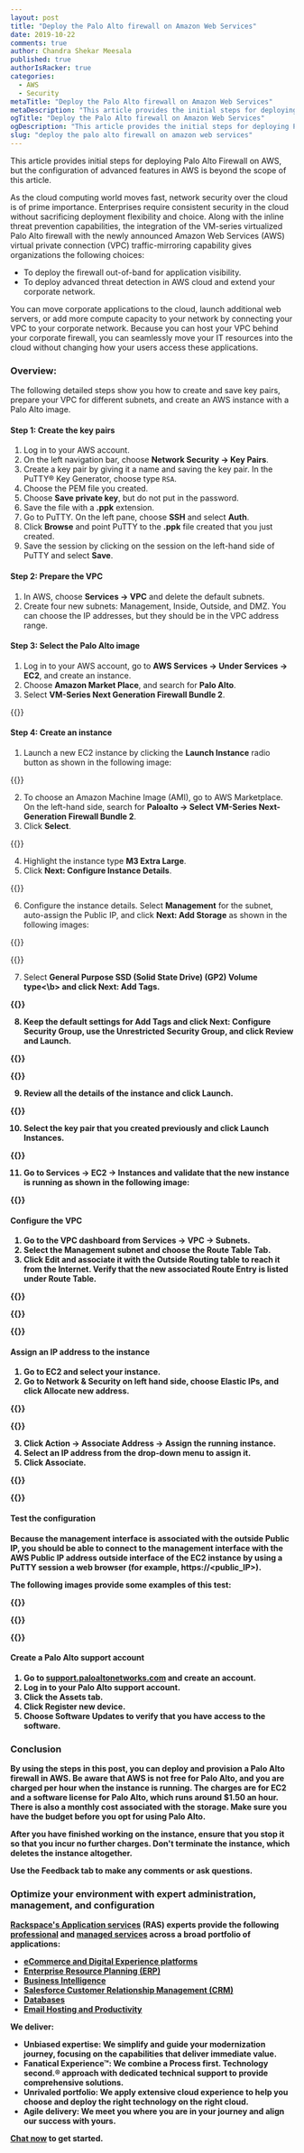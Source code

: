 ```yaml
---
layout: post
title: "Deploy the Palo Alto firewall on Amazon Web Services"
date: 2019-10-22
comments: true
author: Chandra Shekar Meesala
published: true
authorIsRacker: true
categories:
  - AWS
  - Security
metaTitle: "Deploy the Palo Alto firewall on Amazon Web Services"
metaDescription: "This article provides the initial steps for deploying Palo Alto Firewall on AWS, but the configuration of advanced features in AWS is beyond the scope of this article."
ogTitle: "Deploy the Palo Alto firewall on Amazon Web Services"
ogDescription: "This article provides the initial steps for deploying Palo Alto Firewall on AWS, but the configuration of advanced features in AWS is beyond the scope of this article."
slug: "deploy the palo alto firewall on amazon web services" 
---
```


This article provides initial steps for deploying Palo Alto Firewall on AWS, but
the configuration of advanced features in AWS is beyond the scope of this
article.

<!--more-->

As the cloud computing world moves fast, network security over the cloud is of
prime importance. Enterprises require consistent security in the cloud without
sacrificing deployment flexibility and choice. Along with the inline threat
prevention capabilities, the integration of the VM-series virtualized Palo Alto
firewall with the newly announced Amazon Web Services (AWS) virtual private
connection (VPC) traffic-mirroring capability gives organizations the following
choices:

- To deploy the firewall out-of-band for application visibility.
- To deploy advanced threat detection in AWS cloud and extend your corporate
  network.

You can move corporate applications to the cloud, launch additional web servers,
or add more compute capacity to your network by connecting your VPC to your
corporate network. Because you can host your VPC behind your corporate firewall,
you can seamlessly move your IT resources into the cloud without changing how
your users access these applications.

### Overview:

The following detailed steps show you how to create and save key pairs,
prepare your VPC for different subnets, and create an AWS instance with a
Palo Alto image.

#### Step 1: Create the key pairs

1. Log in to your AWS account.
2. On the left navigation bar, choose **Network Security -> Key Pairs**.
3. Create a key pair by giving it a name and saving the key pair. In the
   PuTTY&reg; Key Generator, choose type `RSA`.
4. Choose the PEM file you created.
5. Choose **Save private key**, but do not put in the password.
6. Save the file with a **.ppk** extension.
7. Go to PuTTY. On the left pane, choose **SSH** and select **Auth**.
8. Click **Browse** and point PuTTY to the **.ppk** file created that you just created.
9. Save the session by clicking on the session on the left-hand side of PuTTY
   and select **Save**.

#### Step 2: Prepare the VPC

1. In AWS, choose **Services -> VPC** and delete the default subnets.
2. Create four new subnets: Management, Inside, Outside, and DMZ. You can
   choose the IP addresses, but they should be in the VPC address range.

#### Step 3: Select the Palo Alto image

1. Log in to your AWS account, go to **AWS Services -> Under Services -> EC2**,
   and create an instance.
2. Choose **Amazon Market Place**, and search for **Palo Alto**.
3. Select **VM-Series Next Generation Firewall Bundle 2**.

{{<image src="Picture1.png" title="" alt="">}}

#### Step 4: Create an instance

1. Launch a new EC2 instance by clicking the **Launch Instance** radio button
   as shown in the following image:

{{<image src="Picture2.png" title="" alt="">}}

<ol start=2>
    <li>To choose an Amazon Machine Image (AMI), go to AWS Marketplace. On the
    left-hand side, search for <b>Paloalto -> Select VM-Series Next-Generation
    Firewall Bundle 2</b>.</li>
    <li>Click <b>Select</b>.</li>
</ol>
{{<image src="Picture3.png" title="" alt="">}}

<ol start=4>
    <li>Highlight the instance type <b>M3 Extra Large</b>.</li>
    <li>Click <b>Next: Configure Instance Details</b>.</li>
</ol>

{{<image src="Picture4.png" title="" alt="">}}

<ol start=6>
    <li>Configure the instance details. Select <b>Management</b> for the subnet,
    auto-assign the Public IP, and click <b>Next: Add Storage</b> as shown in
    the following images:</li>
</ol>

{{<image src="Picture5.png" title="" alt="">}}

{{<image src="Picture6.png" title="" alt="">}}

<ol start=7>
    <li>Select <b>General Purpose SSD (Solid State Drive) (GP2) Volume type<\b>
    and click <b>Next: Add Tags</b>.</li>
</ol>

{{<image src="Picture7.png" title="" alt="">}}

<ol start=8>
    <li>Keep the default settings for <b>Add Tags</b> and click
    <b>Next: Configure Security Group</b>, use the <b>Unrestricted Security Group</b>,
    and click <b>Review and Launch</b>.</li>
</ol>

{{<image src="Picture8.png" title="" alt="">}}

{{<image src="Picture9.png" title="" alt="">}}

<ol start=9>
    <li>Review all the details of the instance and click <b>Launch</b>.</li>
</ol>

{{<image src="Picture10.png" title="" alt="">}}

<ol start=10>
    <li>Select the key pair that you created previously and click <b>Launch Instances</b>.</li>
</ol>

{{<image src="Picture11.png" title="" alt="">}}

<ol start=11>
    <li>Go to <b>Services -> EC2 -> Instances</b> and validate that the new
    instance is running as shown in the following image:</li>
</ol>

{{<image src="Picture12.png" title="" alt="">}}

#### Configure the VPC

1. Go to the VPC dashboard from **Services ->  VPC -> Subnets**.
2. Select the **Management** subnet and choose the **Route Table** Tab.
3. Click **Edit** and associate it with the **Outside Routing table** to reach
   it from the Internet. Verify that the new associated Route Entry is listed
   under **Route Table**.

{{<image src="Picture13.png" title="" alt="">}}

{{<image src="Picture14.png" title="" alt="">}}

{{<image src="Picture15.png" title="" alt="">}}

#### Assign an IP address to the instance

1. Go to EC2 and select your instance.
2. Go to **Network & Security** on left hand side, choose **Elastic IPs**, and
   click **Allocate new address**.

{{<image src="Picture16.png" title="" alt="">}}

{{<image src="Picture17.png" title="" alt="">}}

<ol start=3>
    <li>Click <b>Action -> Associate Address -> Assign the running instance</b>.</li>
    <li>Select an IP address from the drop-down menu to assign it.</li>
    <li>Click <b>Associate</b>.</li>
</ol>

{{<image src="Picture18.png" title="" alt="">}}

{{<image src="Picture19.png" title="" alt="">}}

#### Test the configuration

Because the management interface is associated with the outside Public IP, you
should be able to connect to the management interface with the AWS Public IP
address outside interface of the EC2 instance by using a PuTTY session a web
browser (for example, https://<public_IP>).

The following images provide some examples of this test:

{{<image src="Picture20.png" title="" alt="">}}

{{<image src="Picture21.png" title="" alt="">}}

{{<image src="Picture22.png" title="" alt="">}}

#### Create a Palo Alto support account

1. Go to [support.paloaltonetworks.com](support.paloaltonetworks.com) and
   create an account.
2. Log in to your Palo Alto support account.
3. Click the **Assets** tab.
4. Click **Register new device**.
5. Choose **Software Updates** to verify that you have access to the software.

### Conclusion

By using the steps in this post, you can deploy and provision a Palo Alto firewall
in AWS. Be aware that AWS is not free for Palo Alto, and you are charged per
hour when the instance is running. The charges are for EC2 and a software license
for Palo Alto, which runs around $1.50 an hour. There is also a monthly cost
associated with the storage. Make sure you have the budget before you opt for
using Palo Alto.

After you have finished working on the instance, ensure that you stop it so that
you incur no further charges. Don't terminate the instance, which deletes the
instance altogether.

Use the Feedback tab to make any comments or ask questions.

### Optimize your environment with expert administration, management, and configuration

[Rackspace's Application services](https://www.rackspace.com/application-management/managed-services)
**(RAS)** experts provide the following [professional](https://www.rackspace.com/application-management/professional-services)
and
[managed services](https://www.rackspace.com/application-management/managed-services) across
a broad portfolio of applications:

- [eCommerce and Digital Experience platforms](https://www.rackspace.com/ecommerce-digital-experience)
- [Enterprise Resource Planning (ERP)](https://www.rackspace.com/erp)
- [Business Intelligence](https://www.rackspace.com/business-intelligence)
- [Salesforce Customer Relationship Management (CRM)](https://www.rackspace.com/salesforce-managed-services)
- [Databases](https://www.rackspace.com/dba-services)
- [Email Hosting and Productivity](https://www.rackspace.com/email-hosting)

We deliver:

- **Unbiased expertise**: We simplify and guide your modernization journey,
focusing on the capabilities that deliver immediate value.
- **Fanatical Experience**&trade;: We combine a Process first. Technology second.&reg;
approach with dedicated technical support to provide comprehensive solutions.
- **Unrivaled portfolio**: We apply extensive cloud experience to help you
choose and deploy the right technology on the right cloud.
- **Agile delivery**: We meet you where you are in your journey and align
our success with yours.

[Chat now](https://www.rackspace.com/#chat) to get started.
